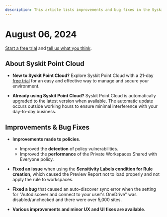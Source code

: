 ```yaml
---
description: This article lists improvements and bug fixes in the Syskit Point Cloud version 2024.4.56.1
---
```


# August 06, 2024

[Start a free trial](https://www.syskit.com/products/point/free-trial/) and [tell us what you think](https://www.syskit.com/company/contact-us/).


## About Syskit Point Cloud

* **New to Syskit Point Cloud?** Explore Syskit Point Cloud with a 21-day [free trial](https://www.syskit.com/products/point/free-trial/) for an easy and effective way to manage and secure your environment.

* **Already using Syskit Point Cloud?** Syskit Point Cloud is automatically upgraded to the latest version when available. The automatic update occurs outside working hours to ensure minimal interference with your day-to-day business.


## Improvements & Bug Fixes

* **Improvements made to policies**.
  * Improved the **detection** of policy vulnerabilities.
  * Improved the **performance** of the Private Workspaces Shared with Everyone policy.


* **Fixed an issue** when using the **Sensitivity Labels condition for Rule creation**, which caused the Preview Report not to load properly and not apply the rule to workspaces. 


* **Fixed a bug** that caused an auto-discover sync error when the setting for "Autodiscover and connect to your user's OneDrive" was disabled/unchecked and there were over 5,000 sites. 

* **Various improvements and minor UX and UI fixes are available**.